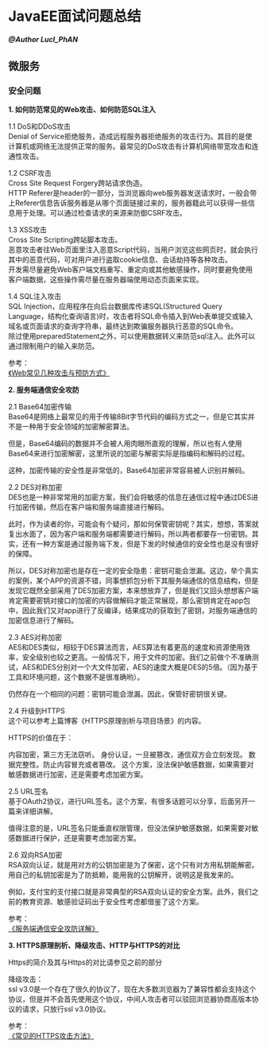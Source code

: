 # JavaEE面试问题总结

##### @Author LucI_PhAN

## 微服务

### 安全问题

**1. 如何防范常见的Web攻击、如何防范SQL注入**

1.1 DoS和DDoS攻击  
Denial of Service拒绝服务，造成远程服务器拒绝服务的攻击行为。其目的是使计算机或网络无法提供正常的服务。最常见的DoS攻击有计算机网络带宽攻击和连通性攻击。

1.2 CSRF攻击  
Cross Site Request Forgery跨站请求伪造。  
HTTP Referer是header的一部分，当浏览器向web服务器发送请求时，一般会带上Referer信息告诉服务器是从哪个页面链接过来的，服务器籍此可以获得一些信息用于处理。可以通过检查请求的来源来防御CSRF攻击。

1.3 XSS攻击  
Cross Site Scripting跨站脚本攻击。  
恶意攻击者往Web页面里注入恶意Script代码，当用户浏览这些网页时，就会执行其中的恶意代码，可对用户进行盗取cookie信息、会话劫持等各种攻击。  
开发需尽量避免Web客户端文档重写、重定向或其他敏感操作，同时要避免使用客户端数据，这些操作需尽量在服务器端使用动态页面来实现。

1.4 SQL注入攻击  
SQL Injection，应用程序在向后台数据库传递SQL(Structured Query Language，结构化查询语言)时，攻击者将SQL命令插入到Web表单提交或输入域名或页面请求的查询字符串，最终达到欺骗服务器执行恶意的SQL命令。  
除过使用preparedStatement之外，可以使用数据转义来防范sql注入。此外可以通过限制用户的输入来防范。

参考：  
[《Web常见几种攻击与预防方式》](https://www.cnblogs.com/qq350760546/p/6638588.html)

**2. 服务端通信安全攻防**

2.1 Base64加密传输  
Base64是网络上最常见的用于传输8Bit字节代码的编码方式之一，但是它其实并不是一种用于安全领域的加密解密算法。

但是，Base64编码的数据并不会被人用肉眼所直观的理解，所以也有人使用Base64来进行加密解密，这里所说的加密与解密实际是指编码和解码的过程。

这种，加密传输的安全性是非常低的，Base64加密非常容易被人识别并解码。


2.2 DES对称加密  
DES也是一种非常常用的加密方案，我们会将敏感的信息在通信过程中通过DES进行加密传输，然后在客户端和服务端直接进行解码。

此时，作为读者的你，可能会有个疑问，那如何保管密钥呢？其实，想想，答案就复出水面了，因为客户端和服务端都需要进行解码，所以两者都要存一份密钥。其实，还有一种方案是通过服务端下发，但是下发的时候通信的安全性也是没有很好的保障。

所以，DES对称加密也是存在一定的安全隐患：密钥可能会泄漏。这边，举个真实的案例，某个APP的资源不错，同事想抓包分析下其服务端通信的信息结构，但是发现它既然全部采用了DES加密方案，本来想放弃了，但是我们又回头想想客户端肯定需要密钥对接口的加密的内容做解码才能正常展现，那么密钥肯定在app包中，因此我们又对app进行了反编译，结果成功的获取到了密钥，对服务端通信的加密信息进行了解码。

2.3 AES对称加密  
AES和DES类似，相较于DES算法而言，AES算法有着更高的速度和资源使用效率，安全级别也较之更高。一般情况下，用于文件的加密。我们之前做个不准确测试，AES和DES分别对一个大文件加密，AES的速度大概是DES的5倍。（因为基于工具和环境问题，这个数据不是很准确哟）。

仍然存在一个相同的问题：密钥可能会泄漏。因此，保管好密钥很关键。

2.4 升级到HTTPS  
这个可以参考上篇博客《HTTPS原理剖析与项目场景》的内容。

HTTPS的价值在于：

内容加密，第三方无法窃听。
身份认证，一旦被篡改，通信双方会立刻发现。
数据完整性。防止内容冒充或者篡改。
这个方案，没法保护敏感数据，如果需要对敏感数据进行加密，还是需要考虑加密方案。

2.5 URL签名  
基于OAuth2协议，进行URL签名。这个方案，有很多话题可以分享，后面另开一篇来详细讲解。

值得注意的是，URL签名只能垂直权限管理，但没法保护敏感数据，如果需要对敏感数据进行保护，还是需要考虑加密方案。

2.6 双向RSA加密  
RSA双向认证，就是用对方的公钥加密是为了保密，这个只有对方用私钥能解密。用自己的私钥加密是为了防抵赖，能用我的公钥解开，说明这是我发来的。

例如，支付宝的支付接口就是非常典型的RSA双向认证的安全方案。此外，我们之前的教育资源、敏感验证码出于安全性考虑都借鉴了这个方案。

参考：  
[《服务端通信安全攻防详解》](http://blog.720ui.com/2016/security_data_transmission/)

**3. HTTPS原理剖析、降级攻击、HTTP与HTTPS的对比**

Https的简介及其与Https的对比请参见之前的部分

降级攻击：  
ssl v3.0是一个存在了很久的协议了，现在大多数浏览器为了兼容性都会支持这个协议，但是并不会首先使用这个协议，中间人攻击者可以驳回浏览器协商高版本协议的请求，只放行ssl v3.0协议。

参考：  
[《常见的HTTPS攻击方法》](https://www.cnblogs.com/Alim/p/5340618.html)
